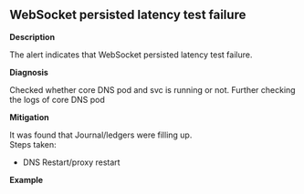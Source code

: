 

## WebSocket persisted latency test failure

**Description**  

The alert indicates that WebSocket persisted latency test failure.

**Diagnosis**  

Checked whether core  DNS pod and svc is running or not.
Further checking the logs of core DNS pod

**Mitigation**

It was found that Journal/ledgers were filling up.  
Steps taken: 
-   DNS Restart/proxy restart      

**Example**
